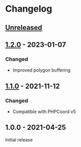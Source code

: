 # Changelog

## [Unreleased]

## [1.2.0] - 2023-01-07
### Changed
- Improved polygon buffering

## [1.1.0] - 2021-11-12
### Changed
- Compatible with PHPCoord v5

## 1.0.0 - 2021-04-25
Initial release

[Unreleased]: https://github.com/dvdoug/PHPCoordArctic/compare/v1.2.0...HEAD
[1.2.0]: https://github.com/dvdoug/PHPCoordArctic/compare/v1.1.0...v1.2.0
[1.1.0]: https://github.com/dvdoug/PHPCoordArctic/compare/v1.0.0...v1.1.0
